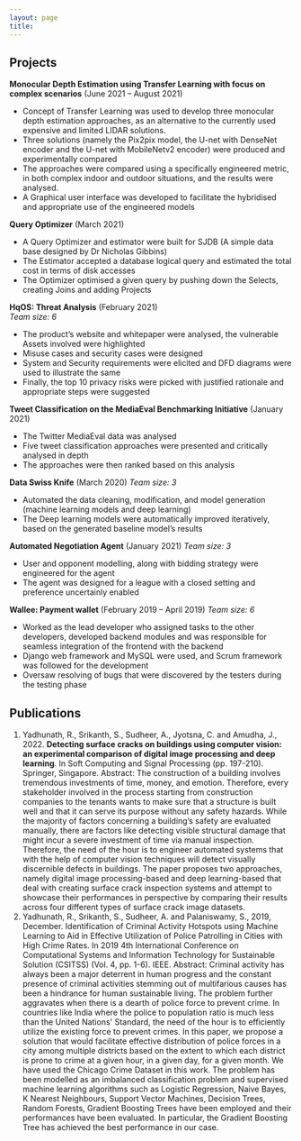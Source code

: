 ```yaml
---
layout: page
title:    
---
```

## Projects
**Monocular Depth Estimation using Transfer Learning with focus on complex scenarios** (June 2021 – August 2021)
*	Concept of Transfer Learning was used to develop three monocular depth estimation approaches, as an alternative to the currently used expensive and limited LIDAR solutions. 
*	Three solutions (namely the Pix2pix model, the U-net with DenseNet encoder and the U-net with MobileNetv2 encoder) were produced and experimentally compared
*	The approaches were compared using a specifically engineered metric, in both complex indoor and outdoor situations, and the results were analysed. 
*	A Graphical user interface was developed to facilitate the hybridised and appropriate use of the engineered models

**Query Optimizer** (March 2021)
*	A Query Optimizer and estimator were built for SJDB (A simple data base designed by Dr Nicholas Gibbins)
*	The Estimator accepted a database logical query and estimated the total cost in terms of disk accesses
*	The Optimizer optimised a given query by pushing down the Selects, creating Joins and adding Projects

**HqOS: Threat Analysis** (February 2021)  
_Team size: 6_
*	The product’s website and whitepaper were analysed, the vulnerable Assets involved were highlighted
*	Misuse cases and security cases were designed
*	System and Security requirements were elicited and DFD diagrams were used to illustrate the same
*	Finally, the top 10 privacy risks were picked with justified rationale and appropriate steps were suggested

**Tweet Classification on the MediaEval Benchmarking Initiative** (January 2021)
*	The Twitter MediaEval data was analysed
*	Five tweet classification approaches were presented and critically analysed in depth
*	The approaches were then ranked based on this analysis

**Data Swiss Knife** (March 2020)
_Team size: 3_ 
*	Automated the data cleaning, modification, and model generation (machine learning models and deep learning)
*	The Deep learning models were automatically improved iteratively, based on the generated baseline model’s results

**Automated Negotiation Agent** (January 2021)
_Team size: 3_ 
*	User and opponent modelling, along with bidding strategy were engineered for the agent 
*	The agent was designed for a league with a closed setting and preference uncertainly enabled

**Wallee: Payment wallet**	(February 2019 – April 2019)
_Team size: 6_
*	Worked as the lead developer who assigned tasks to the other developers, developed backend modules and was responsible for seamless integration of the frontend with the backend
*	Django web framework and MySQL were used, and Scrum framework was followed for the development
*	Oversaw resolving of bugs that were discovered by the testers during the testing phase

## Publications
1. Yadhunath, R., Srikanth, S., Sudheer, A., Jyotsna, C. and Amudha, J., 2022. **Detecting surface cracks on buildings using computer vision: an experimental comparison of digital image processing and deep learning**. In Soft Computing and Signal Processing (pp. 197-210). Springer, Singapore.
Abstract: The construction of a building involves tremendous investments of time, money, and emotion. Therefore, every stakeholder involved in the process starting from construction companies to the tenants wants to make sure that a structure is built well and that it can serve its purpose without any safety hazards. While the majority of factors concerning a building’s safety are evaluated manually, there are factors like detecting visible structural damage that might incur a severe investment of time via manual inspection. Therefore, the need of the hour is to engineer automated systems that with the help of computer vision techniques will detect visually discernible defects in buildings. The paper proposes two approaches, namely digital image processing-based and deep learning-based that deal with creating surface crack inspection systems and attempt to showcase their performances in perspective by comparing their results across four different types of surface crack image datasets.
2. Yadhunath, R., Srikanth, S., Sudheer, A. and Palaniswamy, S., 2019, December. Identification of Criminal Activity Hotspots using Machine Learning to Aid in Effective Utilization of Police Patrolling in Cities with High Crime Rates. In 2019 4th International Conference on Computational Systems and Information Technology for Sustainable Solution (CSITSS) (Vol. 4, pp. 1-6). IEEE.
Abstract: Criminal activity has always been a major deterrent in human progress and the constant presence of criminal activities stemming out of multifarious causes has been a hindrance for human sustainable living. The problem further aggravates when there is a dearth of police force to prevent crime. In countries like India where the police to population ratio is much less than the United Nations' Standard, the need of the hour is to efficiently utilize the existing force to prevent crimes. In this paper, we propose a solution that would facilitate effective distribution of police forces in a city among multiple districts based on the extent to which each district is prone to crime at a given hour, in a given day, for a given month. We have used the Chicago Crime Dataset in this work. The problem has been modelled as an imbalanced classification problem and supervised machine learning algorithms such as Logistic Regression, Naive Bayes, K Nearest Neighbours, Support Vector Machines, Decision Trees, Random Forests, Gradient Boosting Trees have been employed and their performances have been evaluated. In particular, the Gradient Boosting Tree has achieved the best performance in our case.
